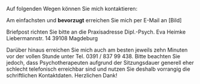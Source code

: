 Auf folgenden Wegen können Sie mich kontaktieren:

Am einfachsten und **bevorzugt** erreichen Sie mich per E-Mail an [Bild]

Briefpost richten Sie bitte an die Praxisadresse
Dipl.-Psych. Eva Heimke
Liebermannstr. 14
39108 Magdeburg

Darüber hinaus erreichen Sie mich auch am besten jeweils zehn Minuten vor der vollen Stunde unter Tel. 0391 / 837 99 438.
Bitte beachten Sie jedoch, dass Psychotherapeuten aufgrund der Sitzungsdauer generell eher schlecht telefonisch erreichbar sind und nutzen Sie deshalb vorrangig die schriftlichen Kontaktdaten. Herzlichen Dank!
